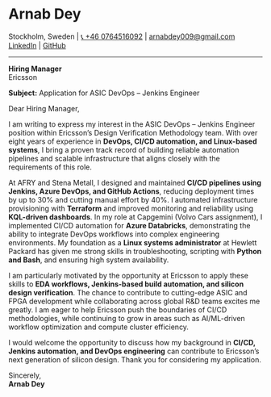 # Arnab Dey  
Stockholm, Sweden | [📞 +46 0764516092](tel:+46764516092) | [arnabdey009@gmail.com](mailto:arnabdey009@gmail.com)  
[LinkedIn](https://www.linkedin.com/in/arnabdey73) | [GitHub](https://github.com/arnabdey73)  

---

**Hiring Manager**  
Ericsson  

**Subject:** Application for ASIC DevOps – Jenkins Engineer  

Dear Hiring Manager,  

I am writing to express my interest in the ASIC DevOps – Jenkins Engineer position within Ericsson’s Design Verification Methodology team. With over eight years of experience in **DevOps, CI/CD automation, and Linux-based systems**, I bring a proven track record of building reliable automation pipelines and scalable infrastructure that aligns closely with the requirements of this role.  

At AFRY and Stena Metall, I designed and maintained **CI/CD pipelines using Jenkins, Azure DevOps, and GitHub Actions**, reducing deployment times by up to 30% and cutting manual effort by 40%. I automated infrastructure provisioning with **Terraform** and improved monitoring and reliability using **KQL-driven dashboards**. In my role at Capgemini (Volvo Cars assignment), I implemented CI/CD automation for **Azure Databricks**, demonstrating the ability to integrate DevOps workflows into complex engineering environments. My foundation as a **Linux systems administrator** at Hewlett Packard has given me strong skills in troubleshooting, scripting with **Python and Bash**, and ensuring high system availability.  

I am particularly motivated by the opportunity at Ericsson to apply these skills to **EDA workflows, Jenkins-based build automation, and silicon design verification**. The chance to contribute to cutting-edge ASIC and FPGA development while collaborating across global R&D teams excites me greatly. I am eager to help Ericsson push the boundaries of CI/CD methodologies, while continuing to grow in areas such as AI/ML-driven workflow optimization and compute cluster efficiency.  

I would welcome the opportunity to discuss how my background in **CI/CD, Jenkins automation, and DevOps engineering** can contribute to Ericsson’s next generation of silicon design. Thank you for considering my application.  

Sincerely,  
**Arnab Dey**  
